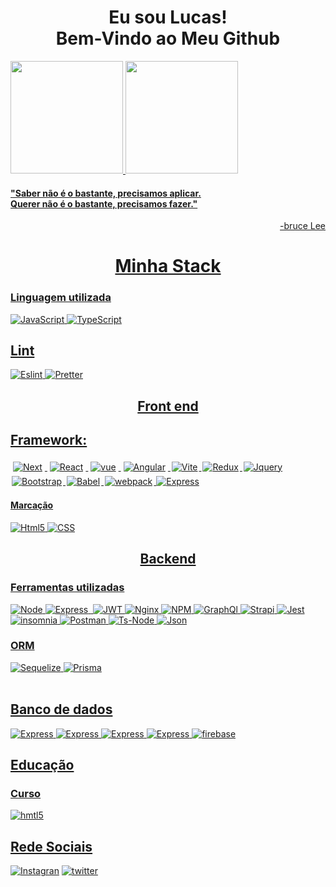 
<h1 align="center" >Eu sou Lucas! </br>Bem-Vindo ao Meu Github </h1>

<section style="display:inline_block">
<a href="https://github.com/Luk3rF7">
 <img height="180em" src="https://github-readme-stats.vercel.app/api?username=Luk3rF7&show_icons=true&theme=dark&include_all_commits=true&count_private=true"/>
  <img height="180em" src="https://github-readme-stats.vercel.app/api/top-langs/?username=Luk3rF7&layout=compact&langs_count=16&theme=dark"/>
 
</section>


<article>
<h4  align="left"> 
"Saber não é o bastante, precisamos aplicar. </br>
Querer não é o bastante, precisamos fazer."
</h3>
<p align="end"> -bruce Lee </p>
</article>


<h1 align="center">Minha Stack</h1>

<article  style="display:inline_block"> 
<div>
<h3>Linguagem utilizada </h3>
<img aling= "center" alt="JavaScript" src="https://img.shields.io/badge/JavaScript-323330?style=for-the-badge&logo=javascript&logoColor=F7DF1E">
<img aling= "center" alt="TypeScript" src="https://img.shields.io/badge/TypeScript-007ACC?style=for-the-badge&logo=typescript&logoColor=white">

<h2>Lint</h2>
<img aling= "center" alt="Eslint" src="https://img.shields.io/badge/eslint-3A33D1?style=for-the-badge&logo=eslint&logoColor=white">
<img aling= "center" alt="Pretter" src="https://img.shields.io/badge/prettier-1A2C34?style=for-the-badge&logo=prettier&logoColor=F7BA3E">
</div>
</div>

<h2 align="center">Front end</h2>
 
<div  style="display:inline_block" >
<h2>Framework: </h2>

<img aling= "center" style="margin:4px" alt="Next" src="https://img.shields.io/badge/next.js-000000?style=for-the-badge&logo=nextdotjs&logoColor=white">
<img aling= "center" style="margin:4px" alt="React" src="https://img.shields.io/badge/React-20232A?style=for-the-badge&logo=react&logoColor=61DAFB">
<img aling= "center" style="margin:4px" alt="vue" src="https://img.shields.io/badge/Vue.js-35495E?style=for-the-badge&logo=vuedotjs&logoColor=4FC08D">
<img aling= "center" alt="Angular" style="margin:4px" src="https://img.shields.io/badge/Angular-DD0031?style=for-the-badge&logo=angular&logoColor=white">
<img aling= "center" style="margin:2px" alt="Vite" src="https://img.shields.io/badge/Vite-B73BFE?style=for-the-badge&logo=vite&logoColor=FFD62E">
<img aling= "center" style="margin:2px" alt="Redux" src="https://img.shields.io/badge/Redux-593D88?style=for-the-badge&logo=redux&logoColor=white">
<img aling= "center" style="margin:2px"  alt="Jquery" src="https://img.shields.io/badge/jQuery-0769AD?style=for-the-badge&logo=jquery&logoColor=white">
<img aling= "center" style="margin:2px" alt="Bootstrap" src="https://img.shields.io/badge/Bootstrap-563D7C?style=for-the-badge&logo=bootstrap&logoColor=white">
<img aling= "center" style="margin:2px" alt="Babel" src="https://img.shields.io/badge/Babel-F9DC3E?style=for-the-badge&logo=babel&logoColor=white">
<img aling= "center" style="margin:2px" alt="webpack" src="https://img.shields.io/badge/Webpack-8DD6F9?style=for-the-badge&logo=Webpack&logoColor=white">
<img aling= "center" alt="Express" src="https://img.shields.io/badge/Gulp-CF4647?style=for-the-badge&logo=gulp&logoColor=white">
<article style="display: inline_block">
 <h4>Marcação </h4>
  <img aling="center" alt="Html5" src="https://img.shields.io/badge/HTML-239120?style=for-the-badge&logo=html5&logoColor=white">
  <img aling="center" alt="CSS" src="https://img.shields.io/badge/CSS3-1572B6?style=for-the-badge&logo=css3&logoColor=whit">
</div>
</article>

<section style="display:inline_block">
<h2 align="center"> Backend </h2>

<h3>Ferramentas utilizadas </h3>
<img aling= "center" alt="Node" src="https://img.shields.io/badge/Node.js-339933?style=for-the-badge&logo=nodedotjs&logoColor=white">
<img aling= "center" alt="Express" src="https://img.shields.io/badge/Express.js-000000?style=for-the-badge&logo=express&logoColor=white">
<img aling= "center" alt="" src="https://img.shields.io/badge/cytoscape.js-F7DF1E?style=for-the-badge&logo=cytoscape.js&logoColor=000">
<img aling= "center" alt="JWT" src="https://img.shields.io/badge/JWT-000000?style=for-the-badge&logo=JSON%20web%20tokens&logoColor=white">
<img aling= "center" alt="Nginx" src="https://img.shields.io/badge/Nginx-009639?style=for-the-badge&logo=nginx&logoColor=white">
<img aling= "center" alt="NPM" src="https://img.shields.io/badge/npm-CB3837?style=for-the-badge&logo=npm&logoColor=white">
<img aling= "center" alt="GraphQl" src="https://img.shields.io/badge/GraphQl-E10098?style=for-the-badge&logo=graphql&logoColor=white">
<img aling= "center" alt="Strapi" src="https://img.shields.io/badge/strapi-2F2E8B?style=for-the-badge&logo=strapi&logoColor=white">
<img aling= "center" alt="Jest" src="https://img.shields.io/badge/Jest-C21325?style=for-the-badge&logo=jest&logoColor=white">
<img aling= "center" alt="insomnia" src="https://img.shields.io/badge/Insomnia-5849be?style=for-the-badge&logo=Insomnia&logoColor=white">
<img aling= "center" alt="Postman" src="https://img.shields.io/badge/Postman-FF6C37?style=for-the-badge&logo=Postman&logoColor=white">
<img aling= "center" alt="Ts-Node" src="https://img.shields.io/badge/ts--node-3178C6?style=for-the-badge&logo=ts-node&logoColor=white">
<img aling= "center" alt="Json" src="https://img.shields.io/badge/json-5E5C5C?style=for-the-badge&logo=json&logoColor=white">

<h3> ORM</h3>

<img aling= "center" alt="Sequelize" src="https://img.shields.io/badge/Sequelize-52B0E7?style=for-the-badge&logo=Sequelize&logoColor=white">
<img aling= "center" alt="Prisma" src="https://img.shields.io/badge/Prisma-3982CE?style=for-the-badge&logo=Prisma&logoColor=white">
</section>
</article>
</br>

<div style="display:inline_block"> 
<h2>Banco de dados</h2>

<img aling= "center" alt="Express" src="https://img.shields.io/badge/MySQL-005C84?style=for-the-badge&logo=mysql&logoColor=white">
<img aling= "center" alt="Express" src="https://img.shields.io/badge/PostgreSQL-316192?style=for-the-badge&logo=postgresql&logoColor=white">
<img aling= "center" alt="Express" src="https://img.shields.io/badge/MariaDB-003545?style=for-the-badge&logo=mariadb&logoColor=white">
<img aling= "center" alt="Express" src="https://img.shields.io/badge/MongoDB-4EA94B?style=for-the-badge&logo=mongodb&logoColor=white">
<img aling= "center" alt="firebase" src="https://img.shields.io/badge/firebase-ffca28?style=for-the-badge&logo=firebase&logoColor=black">

</div>

 <h2>Educação</h2>

 ### Curso 
 
 <img aling= "center" alt="hmtl5" src="https://img.shields.io/badge/Udemy-EC5252?style=for-the-badge&logo=Udemy&logoColor=white">


<h2> Rede Sociais </h2>

[![Instagran](https://img.shields.io/badge/Instagram-E4405F?style=for-the-badge&logo=instagram&logoColor=white)](https://www.instagram.com/lkas_f/)
[![twitter](https://img.shields.io/badge/Twitter-1DA1F2?style=for-the-badge&logo=twitter&logoColor=white)](https://twitter.com/Lukaz_f94)
